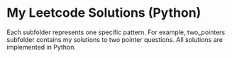# My Leetcode Solutions (Python)

Each subfolder represents one specific pattern. For example, two_pointers subfolder contains my solutions to two pointer questions. All solutions are implemented in Python.
